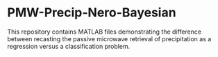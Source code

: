 # PMW-Precip-Nero-Bayesian
This repository contains MATLAB files demonstrating the difference between recasting the passive microwave retrieval of precipitation as a regression versus a classification problem.
